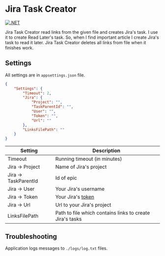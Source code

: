 # Jira Task Creator

[![.NET](https://github.com/letyshub/jira-task-creator/actions/workflows/dotnet.yml/badge.svg)](https://github.com/letyshub/jira-task-creator/actions/workflows/dotnet.yml)

Jira Task Creator read links from the given file and creates Jira's task. I use it to create Read Later's task. So, when I find important article I create Jira's task to read it later. Jira Task Creator deletes all links from file when it finishes work.

## Settings

All settings are in `appsettings.json` file.

```json
{
    "Settings": {
        "Timeout": 2,
        "Jira": {
            "Project": "",
            "TaskParentId": "",
            "User": "",
            "Token": "",
            "Url": ""
        },
        "LinksFilePath": ""
    }
}
```

| Setting              | Description                                                                                                             |
| -------------------- | ----------------------------------------------------------------------------------------------------------------------- |
| Timeout              | Running timeout (in minutes)                                                                                            |
| Jira -> Project      | Name of Jira's project                                                                                                  |
| Jira -> TaskParentId | Id of epic                                                                                                              |
| Jira -> User         | Your Jira's username                                                                                                    |
| Jira -> Token        | Your Jira's [token](https://support.atlassian.com/atlassian-account/docs/manage-api-tokens-for-your-atlassian-account/) |
| Jira -> Url          | Url to your Jira's project                                                                                              |
| LinksFilePath        | Path to file which contains links to create Jira's tasks                                                                |

## Troubleshooting

Application logs messages to `./logs/log.txt` files.
